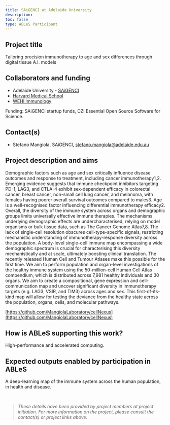 ```yaml
---
title: SAiGENCI at Adelaide University
description:
toc: false
type: ABLeS Participant
---
```


## Project title

Tailoring precision immunotherapy to age and sex differences through digital tissue A.I. models

## Collaborators and funding

- Adelaide University - [SAiGENCI](https://www.adelaide.edu.au/saigenci/) 
- [Harvard Medical School](https://cdnm.bwh.harvard.edu/) 
- [WEHI immunology](https://www.wehi.edu.au/research/divisions/immunology/)

Funding: SAiGENCI startup funds, CZI Essential Open Source Software for Science.

## Contact(s)

- Stefano Mangiola, SAiGENCI, <stefano.mangiola@adelaide.edu.au>

## Project description and aims

Demographic factors such as age and sex critically influence disease outcomes and response to treatment, including cancer immunotherapy1,2. Emerging evidence suggests that immune checkpoint inhibitors targeting PD-1, LAG3, and CTLA-4 exhibit sex-dependent efficacy in colorectal cancer, breast cancer, non-small cell lung cancer, and melanoma, with females having poorer overall survival outcomes compared to males3. Age is a well-recognised factor influencing differential immunotherapy efficacy2. Overall, the diversity of the immune system across organs and demographic groups limits universally effective immune therapies. The mechanisms underlying demographic effects are undercharacterised, relying on model organisms or bulk tissue data, such as The Cancer Genome Atlas7,8. The lack of single-cell resolution obscures cell-type-specific signals, restricting mechanistic understanding of immunotherapy-response diversity across the population. A body-level single-cell immune map encompassing a wide demographic spectrum is crucial for characterising this diversity mechanistically and at scale, ultimately boosting clinical translation. 
The recently released Human Cell and Tumour Atlases make this possible for the first time. We aim to perform population and organ-level investigations of the healthy immune system using the 50-million-cell Human Cell Atlas compendium, which is distributed across 7,981 healthy individuals and 30 organs. 
We aim to create a compositional, gene expression and cell-communication map and uncover significant diversity in immunotherapy targets (e.g. LAG3, VSIR, and TIM3) across ages and sex. This first-of-its-kind map will allow for testing the deviance from the healthy state across the population, organs, cells, and molecular pathways. 

[https://github.com/MangiolaLaboratory/cellNexus](https://github.com/MangiolaLaboratory/cellNexus)

## How is ABLeS supporting this work?

High-performance and accelerated computing.

## Expected outputs enabled by participation in ABLeS

A deep-learning map of the immune system across the human population, in health and disease. 

<br/>

> *These details have been provided by project members at project initiation. For more information on the project, please consult the contact(s) or project links above.*
